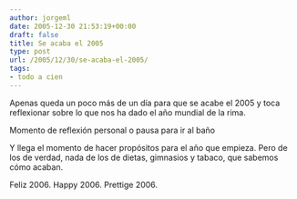 ```yaml
---
author: jorgeml
date: 2005-12-30 21:53:19+00:00
draft: false
title: Se acaba el 2005
type: post
url: /2005/12/30/se-acaba-el-2005/
tags:
- todo a cien
---
```


Apenas queda un poco más de un día para que se acabe el 2005 y toca reflexionar sobre lo que nos ha dado el año mundial de la rima.

Momento de reflexión personal o pausa para ir al baño

Y llega el momento de hacer propósitos para el año que empieza. Pero de los de verdad, nada de los de dietas, gimnasios y tabaco, que sabemos cómo acaban.

Feliz 2006. Happy 2006. Prettige 2006.
